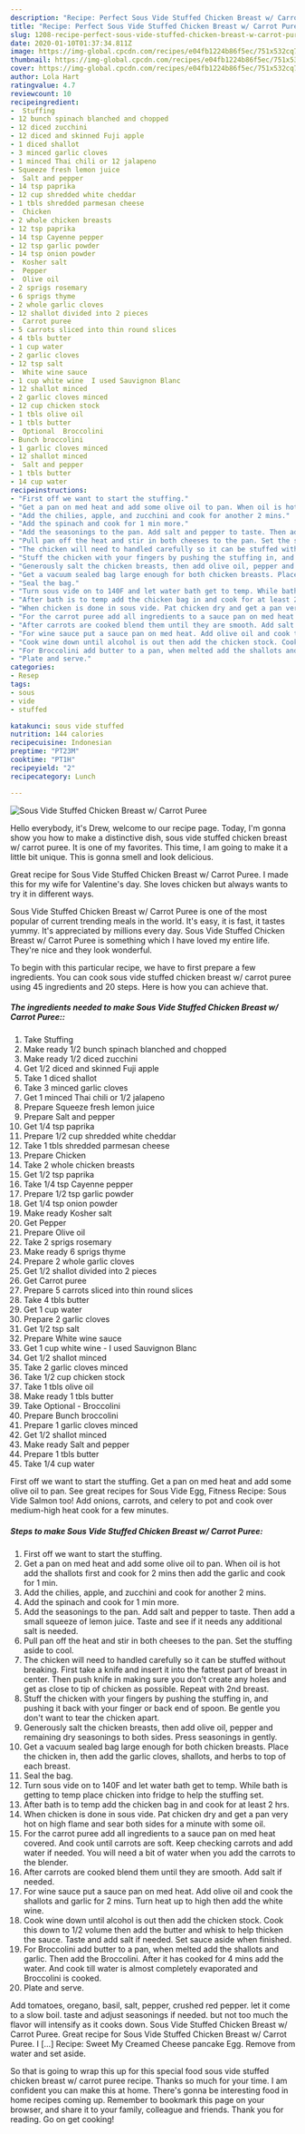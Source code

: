 ```yaml
---
description: "Recipe: Perfect Sous Vide Stuffed Chicken Breast w/ Carrot Puree"
title: "Recipe: Perfect Sous Vide Stuffed Chicken Breast w/ Carrot Puree"
slug: 1208-recipe-perfect-sous-vide-stuffed-chicken-breast-w-carrot-puree
date: 2020-01-10T01:37:34.811Z
image: https://img-global.cpcdn.com/recipes/e04fb1224b86f5ec/751x532cq70/sous-vide-stuffed-chicken-breast-w-carrot-puree-recipe-main-photo.jpg
thumbnail: https://img-global.cpcdn.com/recipes/e04fb1224b86f5ec/751x532cq70/sous-vide-stuffed-chicken-breast-w-carrot-puree-recipe-main-photo.jpg
cover: https://img-global.cpcdn.com/recipes/e04fb1224b86f5ec/751x532cq70/sous-vide-stuffed-chicken-breast-w-carrot-puree-recipe-main-photo.jpg
author: Lola Hart
ratingvalue: 4.7
reviewcount: 10
recipeingredient:
-  Stuffing
- 12 bunch spinach blanched and chopped
- 12 diced zucchini
- 12 diced and skinned Fuji apple
- 1 diced shallot
- 3 minced garlic cloves
- 1 minced Thai chili or 12 jalapeno
- Squeeze fresh lemon juice
-  Salt and pepper
- 14 tsp paprika
- 12 cup shredded white cheddar
- 1 tbls shredded parmesan cheese
-  Chicken
- 2 whole chicken breasts
- 12 tsp paprika
- 14 tsp Cayenne pepper
- 12 tsp garlic powder
- 14 tsp onion powder
-  Kosher salt
-  Pepper
-  Olive oil
- 2 sprigs rosemary
- 6 sprigs thyme
- 2 whole garlic cloves
- 12 shallot divided into 2 pieces
-  Carrot puree
- 5 carrots sliced into thin round slices
- 4 tbls butter
- 1 cup water
- 2 garlic cloves
- 12 tsp salt
-  White wine sauce
- 1 cup white wine  I used Sauvignon Blanc
- 12 shallot minced
- 2 garlic cloves minced
- 12 cup chicken stock
- 1 tbls olive oil
- 1 tbls butter
-  Optional  Broccolini
- Bunch broccolini
- 1 garlic cloves minced
- 12 shallot minced
-  Salt and pepper
- 1 tbls butter
- 14 cup water
recipeinstructions:
- "First off we want to start the stuffing."
- "Get a pan on med heat and add some olive oil to pan. When oil is hot add the shallots first and cook for 2 mins then add the garlic and cook for 1 min."
- "Add the chilies, apple, and zucchini and cook for another 2 mins."
- "Add the spinach and cook for 1 min more."
- "Add the seasonings to the pan. Add salt and pepper to taste. Then add a small squeeze of lemon juice. Taste and see if it needs any additional salt is needed."
- "Pull pan off the heat and stir in both cheeses to the pan. Set the stuffing aside to cool."
- "The chicken will need to handled carefully so it can be stuffed without breaking. First take a knife and insert it into the fattest part of breast in center. Then push knife in making sure you don&#39;t create any holes and get as close to tip of chicken as possible. Repeat with 2nd breast."
- "Stuff the chicken with your fingers by pushing the stuffing in, and pushing it back with your finger or back end of spoon. Be gentle you don&#39;t want to tear the chicken apart."
- "Generously salt the chicken breasts, then add olive oil, pepper and remaining dry seasonings to both sides. Press seasonings in gently."
- "Get a vacuum sealed bag large enough for both chicken breasts. Place the chicken in, then add the garlic cloves, shallots, and herbs to top of each breast."
- "Seal the bag."
- "Turn sous vide on to 140F and let water bath get to temp. While bath is getting to temp place chicken into fridge to help the stuffing set."
- "After bath is to temp add the chicken bag in and cook for at least 2 hrs."
- "When chicken is done in sous vide. Pat chicken dry and get a pan very hot on high flame and sear both sides for a minute with some oil."
- "For the carrot puree add all ingredients to a sauce pan on med heat covered. And cook until carrots are soft. Keep checking carrots and add water if needed. You will need a bit of water when you add the carrots to the blender."
- "After carrots are cooked blend them until they are smooth. Add salt if needed."
- "For wine sauce put a sauce pan on med heat. Add olive oil and cook the shallots and garlic for 2 mins. Turn heat up to high then add the white wine."
- "Cook wine down until alcohol is out then add the chicken stock. Cook this down to 1/2 volume then add the butter and whisk to help thicken the sauce. Taste and add salt if needed. Set sauce aside when finished."
- "For Broccolini add butter to a pan, when melted add the shallots and garlic. Then add the Broccolini. After it has cooked for 4 mins add the water. And cook till water is almost completely evaporated and Broccolini is cooked."
- "Plate and serve."
categories:
- Resep
tags:
- sous
- vide
- stuffed

katakunci: sous vide stuffed
nutrition: 144 calories
recipecuisine: Indonesian
preptime: "PT23M"
cooktime: "PT1H"
recipeyield: "2"
recipecategory: Lunch

---
```



![Sous Vide Stuffed Chicken Breast w/ Carrot Puree](https://img-global.cpcdn.com/recipes/e04fb1224b86f5ec/751x532cq70/sous-vide-stuffed-chicken-breast-w-carrot-puree-recipe-main-photo.jpg)

Hello everybody, it's Drew, welcome to our recipe page. Today, I'm gonna show you how to make a distinctive dish, sous vide stuffed chicken breast w/ carrot puree. It is one of my favorites. This time, I am going to make it a little bit unique. This is gonna smell and look delicious.

Great recipe for Sous Vide Stuffed Chicken Breast w/ Carrot Puree. I made this for my wife for Valentine&#39;s day. She loves chicken but always wants to try it in different ways.

Sous Vide Stuffed Chicken Breast w/ Carrot Puree is one of the most popular of current trending meals in the world. It's easy, it is fast, it tastes yummy. It's appreciated by millions every day. Sous Vide Stuffed Chicken Breast w/ Carrot Puree is something which I have loved my entire life. They're nice and they look wonderful.


To begin with this particular recipe, we have to first prepare a few ingredients. You can cook sous vide stuffed chicken breast w/ carrot puree using 45 ingredients and 20 steps. Here is how you can achieve that.

##### The ingredients needed to make Sous Vide Stuffed Chicken Breast w/ Carrot Puree::

1. Take  Stuffing
1. Make ready 1/2 bunch spinach blanched and chopped
1. Make ready 1/2 diced zucchini
1. Get 1/2 diced and skinned Fuji apple
1. Take 1 diced shallot
1. Take 3 minced garlic cloves
1. Get 1 minced Thai chili or 1/2 jalapeno
1. Prepare Squeeze fresh lemon juice
1. Prepare  Salt and pepper
1. Get 1/4 tsp paprika
1. Prepare 1/2 cup shredded white cheddar
1. Take 1 tbls shredded parmesan cheese
1. Prepare  Chicken
1. Take 2 whole chicken breasts
1. Get 1/2 tsp paprika
1. Take 1/4 tsp Cayenne pepper
1. Prepare 1/2 tsp garlic powder
1. Get 1/4 tsp onion powder
1. Make ready  Kosher salt
1. Get  Pepper
1. Prepare  Olive oil
1. Take 2 sprigs rosemary
1. Make ready 6 sprigs thyme
1. Prepare 2 whole garlic cloves
1. Get 1/2 shallot divided into 2 pieces
1. Get  Carrot puree
1. Prepare 5 carrots sliced into thin round slices
1. Take 4 tbls butter
1. Get 1 cup water
1. Prepare 2 garlic cloves
1. Get 1/2 tsp salt
1. Prepare  White wine sauce
1. Get 1 cup white wine - I used Sauvignon Blanc
1. Get 1/2 shallot minced
1. Take 2 garlic cloves minced
1. Take 1/2 cup chicken stock
1. Take 1 tbls olive oil
1. Make ready 1 tbls butter
1. Take  Optional - Broccolini
1. Prepare Bunch broccolini
1. Prepare 1 garlic cloves minced
1. Get 1/2 shallot minced
1. Make ready  Salt and pepper
1. Prepare 1 tbls butter
1. Take 1/4 cup water


First off we want to start the stuffing. Get a pan on med heat and add some olive oil to pan. See great recipes for Sous Vide Egg, Fitness Recipe: Sous Vide Salmon too! Add onions, carrots, and celery to pot and cook over medium-high heat cook for a few minutes. 

##### Steps to make Sous Vide Stuffed Chicken Breast w/ Carrot Puree:

1. First off we want to start the stuffing.
1. Get a pan on med heat and add some olive oil to pan. When oil is hot add the shallots first and cook for 2 mins then add the garlic and cook for 1 min.
1. Add the chilies, apple, and zucchini and cook for another 2 mins.
1. Add the spinach and cook for 1 min more.
1. Add the seasonings to the pan. Add salt and pepper to taste. Then add a small squeeze of lemon juice. Taste and see if it needs any additional salt is needed.
1. Pull pan off the heat and stir in both cheeses to the pan. Set the stuffing aside to cool.
1. The chicken will need to handled carefully so it can be stuffed without breaking. First take a knife and insert it into the fattest part of breast in center. Then push knife in making sure you don&#39;t create any holes and get as close to tip of chicken as possible. Repeat with 2nd breast.
1. Stuff the chicken with your fingers by pushing the stuffing in, and pushing it back with your finger or back end of spoon. Be gentle you don&#39;t want to tear the chicken apart.
1. Generously salt the chicken breasts, then add olive oil, pepper and remaining dry seasonings to both sides. Press seasonings in gently.
1. Get a vacuum sealed bag large enough for both chicken breasts. Place the chicken in, then add the garlic cloves, shallots, and herbs to top of each breast.
1. Seal the bag.
1. Turn sous vide on to 140F and let water bath get to temp. While bath is getting to temp place chicken into fridge to help the stuffing set.
1. After bath is to temp add the chicken bag in and cook for at least 2 hrs.
1. When chicken is done in sous vide. Pat chicken dry and get a pan very hot on high flame and sear both sides for a minute with some oil.
1. For the carrot puree add all ingredients to a sauce pan on med heat covered. And cook until carrots are soft. Keep checking carrots and add water if needed. You will need a bit of water when you add the carrots to the blender.
1. After carrots are cooked blend them until they are smooth. Add salt if needed.
1. For wine sauce put a sauce pan on med heat. Add olive oil and cook the shallots and garlic for 2 mins. Turn heat up to high then add the white wine.
1. Cook wine down until alcohol is out then add the chicken stock. Cook this down to 1/2 volume then add the butter and whisk to help thicken the sauce. Taste and add salt if needed. Set sauce aside when finished.
1. For Broccolini add butter to a pan, when melted add the shallots and garlic. Then add the Broccolini. After it has cooked for 4 mins add the water. And cook till water is almost completely evaporated and Broccolini is cooked.
1. Plate and serve.


Add tomatoes, oregano, basil, salt, pepper, crushed red pepper. let it come to a slow boil. taste and adjust seasonings if needed. but not too much the flavor will intensify as it cooks down. Sous Vide Stuffed Chicken Breast w/ Carrot Puree. Great recipe for Sous Vide Stuffed Chicken Breast w/ Carrot Puree. I […] Recipe: Sweet My Creamed Cheese pancake Egg. Remove from water and set aside. 

So that is going to wrap this up for this special food sous vide stuffed chicken breast w/ carrot puree recipe. Thanks so much for your time. I am confident you can make this at home. There's gonna be interesting food in home recipes coming up. Remember to bookmark this page on your browser, and share it to your family, colleague and friends. Thank you for reading. Go on get cooking!
